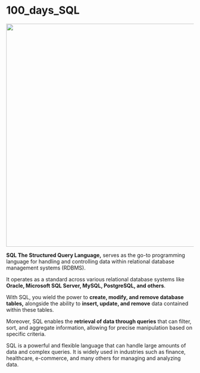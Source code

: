 # 100_days_SQL

<img style="hight:700px; width:600px;" src="https://letmefail.com/wp-content/uploads/2023/03/sql-1536x739.jpeg"> </img>
<p>
<b>SQL The Structured Query Language,</b> serves as the go-to programming language for handling and controlling data within relational database management systems (RDBMS).

It operates as a standard across various relational database systems like <b>Oracle, Microsoft SQL Server, MySQL, PostgreSQL, and others</b>.<br>

With SQL, you wield the power to  <b>create, modify, and remove database tables,</b> alongside the ability to <b>insert, update, and remove</b> data contained within these tables.<br>

Moreover, SQL enables the <b>retrieval of data through queries</b> that can filter, sort, and aggregate information, allowing for precise manipulation based on specific criteria.</p>

<p> SQL is a powerful and flexible language that can handle large amounts of data and complex queries. It is widely used in industries such as finance, healthcare, e-commerce, and many others for managing and analyzing data. </p>


